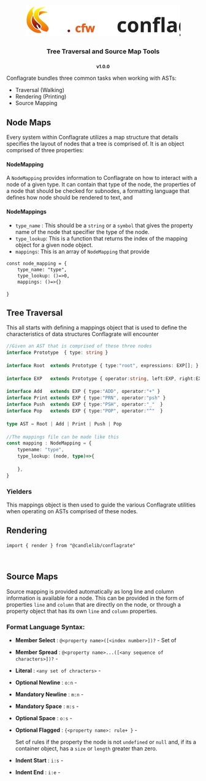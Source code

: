 <h1 align=center>
    <img src="./flavor/cfw-flame-w-lib.svg" type="text/svg" rel="svg" height=80>
</h1>

<h3 align=center>Tree Traversal and Source Map Tools</h3>


<p align=center> <sub><b>v1.0.0</b></sub> </p>


Conflagrate bundles three common tasks when working with ASTs:
- Traversal (Walking)
- Rendering (Printing)
- Source Mapping

## Node Maps

Every system within Conflagrate utilizes a map structure that details specifies the layout
of nodes that a tree is comprised of. It is an object comprised of three properties:
#### NodeMapping

A `NodeMapping` provides information to Conflagrate on how to interact with a node of a given type. 
It can contain that type of the node, the properties of a node that should be checked for subnodes,
a formatting language that defines how node should be rendered to text, and 



#### NodeMappings

- `type_name` : This should be a `string` or a `symbol` that gives the property name of the node 
that specifier the type of the node.
- `type_lookup`: This is a function that returns the index of the mapping object for a given node
object. 
- `mappings`: This is an array of `NodeMapping` that provide

```
const node_mapping = {
    type_name: "type",
    type_lookup: ()=>0,
    mappings: ()=>{}

}
```

## Tree Traversal

This all starts with defining a mappings object that is used to define the characteristics
of data structures Conflagrate will encounter
```ts
//Given an AST that is comprised of these three nodes
interface Prototype  { type: string }

interface Root  extends Prototype { type:"root", expressions: EXP[]; }

interface EXP   extends Prototype { operator:string, left:EXP, right:EXP  }

interface Add   extends EXP { type:"ADD", operator:"+" }
interface Print extends EXP { type:"PRN", operator:"psh" }
interface Push  extends EXP { type:"PSH", operator:"_"  }    
interface Pop   extends EXP { type:"POP", operator:"^"  }    

type AST = Root | Add | Print | Push | Pop

//The mappings file can be made like this 
const mapping : NodeMapping = {
    typename: "type",
    type_lookup: (node, type)=>{

    },
}

```

### Yielders

This mappings object is then used to guide the various Conflagrate  utilities when 
operating on ASTs comprised of these nodes. 



## Rendering

```
import { render } from "@candlelib/conflagrate"



```

## Source Maps
Source mapping is provided automatically as long line and column information is available for a node. 
This can be provided in the form of properties `line` and `column` that are directly on the node, or
through a property object that has its own `line` and `column` properties.

### Format Language Syntax:
 - **Member Select** : `@<property name>([<index number>])?` - Set of
 - **Member Spread** : `@<property name>...([<any sequence of characters>])?` - 
 - **Literal** : `<any set of chracters>` - 
 - **Optional Newline** : `o:n` - 
 - **Mandatory Newline** : `m:n` - 
 - **Mandatory Space** : `m:s` - 
 - **Optional Space** : `o:s` - 
 - **Optional Flagged** : `{<property name>: rule+ }` - 

   Set of rules if the property the node is not `undefined` or `null` and, if its a container object, has a `size` or `length` greater than zero.
 - **Indent Start** : `i:s` - 
 - **Indent End** : `i:e` - 